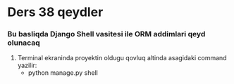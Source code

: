 # Ders 38 qeydler
### Bu basliqda Django Shell vasitesi ile ORM addimlari qeyd olunacaq

1. Terminal ekraninda proyektin oldugu qovluq altinda asagidaki command yazilir:
    * python manage.py shell
    